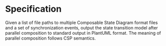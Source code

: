Specification
=============
Given a list of file paths to multiple Composable State Diagram format files and a set of synchronization events, output the state transition model after parallel composition to standard output in PlantUML format. The meaning of parallel composition follows CSP semantics.
